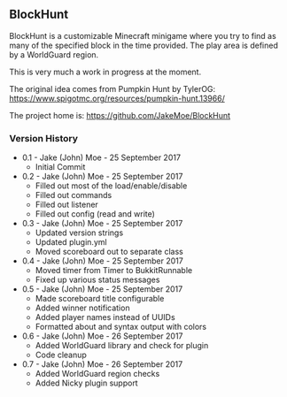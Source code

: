 ## BlockHunt

BlockHunt is a customizable Minecraft minigame where you try to find as many of the specified block in the time provided. The play area is defined by a WorldGuard region.

This is very much a work in progress at the moment.

The original idea comes from Pumpkin Hunt by TylerOG: https://www.spigotmc.org/resources/pumpkin-hunt.13966/

The project home is: https://github.com/JakeMoe/BlockHunt

### Version History

* 0.1 - Jake (John) Moe - 25 September 2017
  * Initial Commit
* 0.2 - Jake (John) Moe - 25 September 2017
  * Filled out most of the load/enable/disable
  * Filled out commands
  * Filled out listener
  * Filled out config (read and write)
* 0.3 - Jake (John) Moe - 25 September 2017
  * Updated version strings
  * Updated plugin.yml
  * Moved scoreboard out to separate class
* 0.4 - Jake (John) Moe - 25 September 2017
  * Moved timer from Timer to BukkitRunnable
  * Fixed up various status messages
* 0.5 - Jake (John) Moe - 25 September 2017
  * Made scoreboard title configurable
  * Added winner notification
  * Added player names instead of UUIDs
  * Formatted about and syntax output with colors
* 0.6 - Jake (John) Moe - 26 September 2017
  * Added WorldGuard library and check for plugin
  * Code cleanup
* 0.7 - Jake (John) Moe - 26 September 2017
  * Added WorldGuard region checks
  * Added Nicky plugin support
